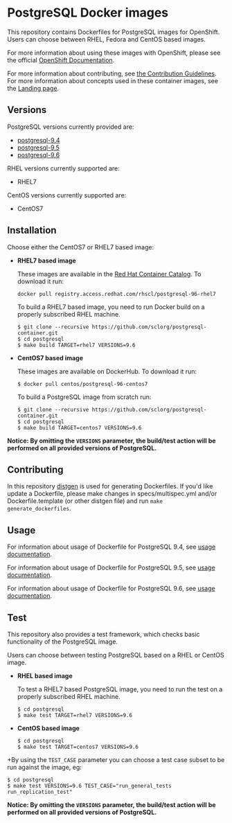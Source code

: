 PostgreSQL Docker images
========================

This repository contains Dockerfiles for PostgreSQL images for OpenShift.
Users can choose between RHEL, Fedora and CentOS based images.

For more information about using these images with OpenShift, please see the
official [OpenShift Documentation](https://docs.openshift.org/latest/using_images/db_images/postgresql.html).

For more information about contributing, see
[the Contribution Guidelines](https://github.com/sclorg/welcome/blob/master/contribution.md).
For more information about concepts used in these container images, see the
[Landing page](https://github.com/sclorg/welcome).


Versions
---------------
PostgreSQL versions currently provided are:
* [postgresql-9.4](9.4)
* [postgresql-9.5](9.5)
* [postgresql-9.6](latest)

RHEL versions currently supported are:
* RHEL7

CentOS versions currently supported are:
* CentOS7


Installation
----------------------
Choose either the CentOS7 or RHEL7 based image:

*  **RHEL7 based image**

    These images are available in the [Red Hat Container Catalog](https://access.redhat.com/containers/#/registry.access.redhat.com/rhscl/postgresql-96-rhel7).
    To download it run:
    ```
    docker pull registry.access.redhat.com/rhscl/postgresql-96-rhel7
    ```

    To build a RHEL7 based image, you need to run Docker build on a properly
    subscribed RHEL machine.

    ```
    $ git clone --recursive https://github.com/sclorg/postgresql-container.git
    $ cd postgresql
    $ make build TARGET=rhel7 VERSIONS=9.6
    ```

*  **CentOS7 based image**

    These images are available on DockerHub. To download it run:

    ```
    $ docker pull centos/postgresql-96-centos7
    ```

    To build a PostgreSQL image from scratch run:

    ```
    $ git clone --recursive https://github.com/sclorg/postgresql-container.git
    $ cd postgresql
    $ make build TARGET=centos7 VERSIONS=9.6
    ```

**Notice: By omitting the `VERSIONS` parameter, the build/test action will be performed
on all provided versions of PostgreSQL.**

Contributing
--------------------------------

In this repository [distgen](https://github.com/devexp-db/distgen/) is used for generating Dockerfiles. If you'd like update a Dockerfile, please make changes in specs/multispec.yml and/or Dockerfile.template (or other distgen file) and run `make generate_dockerfiles`.

Usage
---------------------------------

For information about usage of Dockerfile for PostgreSQL 9.4,
see [usage documentation](9.4).

For information about usage of Dockerfile for PostgreSQL 9.5,
see [usage documentation](9.5).

For information about usage of Dockerfile for PostgreSQL 9.6,
see [usage documentation](latest).

Test
---------------------------------

This repository also provides a test framework, which checks basic functionality
of the PostgreSQL image.

Users can choose between testing PostgreSQL based on a RHEL or CentOS image.

*  **RHEL based image**

    To test a RHEL7 based PostgreSQL image, you need to run the test on a properly
    subscribed RHEL machine.

    ```
    $ cd postgresql
    $ make test TARGET=rhel7 VERSIONS=9.6
    ```

*  **CentOS based image**

    ```
    $ cd postgresql
    $ make test TARGET=centos7 VERSIONS=9.6
    ```
+By using the `TEST_CASE` parameter you can choose a test case subset to be run against the image, eg:

    $ cd postgresql
    $ make test VERSIONS=9.6 TEST_CASE="run_general_tests run_replication_test"


**Notice: By omitting the `VERSIONS` parameter, the build/test action will be performed
on all provided versions of PostgreSQL.**
